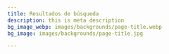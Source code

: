 ```yaml
---
title: Resultados de búsqueda
description: this is meta description
bg_image_webp: images/backgrounds/page-title.webp
bg_image: images/backgrounds/page-title.jpg

---
```

